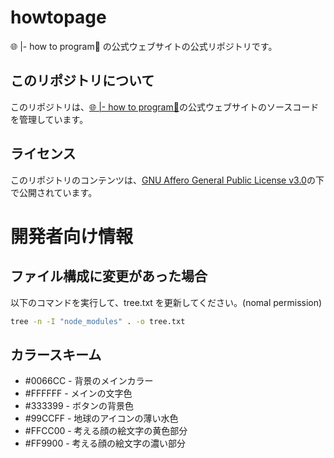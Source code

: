 # howtopage

🌐 |- how to program🤔 の公式ウェブサイトの公式リポジトリです。

## このリポジトリについて

このリポジトリは、[🌐 |- how to program🤔](https://howtoprogram.f5.si)の公式ウェブサイトのソースコードを管理しています。

## ライセンス

このリポジトリのコンテンツは、[GNU Affero General Public License v3.0](./LICENSE)の下で公開されています。

# 開発者向け情報

## ファイル構成に変更があった場合

以下のコマンドを実行して、tree.txt を更新してください。(nomal permission)

```bash
tree -n -I "node_modules" . -o tree.txt
```

## カラースキーム

- #0066CC - 背景のメインカラー
- #FFFFFF - メインの文字色
- #333399 - ボタンの背景色
- #99CCFF - 地球のアイコンの薄い水色
- #FFCC00 - 考える顔の絵文字の黄色部分
- #FF9900 - 考える顔の絵文字の濃い部分

